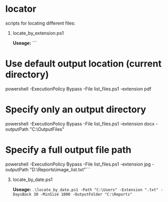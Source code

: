 # locator
scripts for locating different files: 

1. locate_by_extension.ps1
   
   **Useage:** ```
# Use default output location (current directory)
powershell -ExecutionPolicy Bypass -File list_files.ps1 -extension pdf

# Specify only an output directory
powershell -ExecutionPolicy Bypass -File list_files.ps1 -extension docx -outputPath "C:\OutputFiles"

# Specify a full output file path
powershell -ExecutionPolicy Bypass -File list_files.ps1 -extension jpg -outputPath "D:\Reports\image_list.txt"```
   
3. locate_by_date.ps1

   **Useage:** ```.\locate_by_date.ps1 -Path "C:\Users" -Extension ".txt" -DaysBack 30 -MinSize 1000 -OutputFolder "C:\Reports"```
